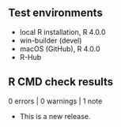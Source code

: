 ## Test environments
* local R installation, R 4.0.0
* win-builder (devel)
* macOS (GitHub), R 4.0.0
* R-Hub

## R CMD check results

0 errors | 0 warnings | 1 note

* This is a new release.
